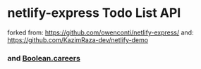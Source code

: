 # netlify-express Todo List API

forked from: https://github.com/owenconti/netlify-express/
and: https://github.com/KazimRaza-dev/netlify-demo 

### and [Boolean.careers](https://boolean.careers/)
